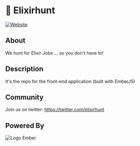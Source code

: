 # :hamster: Elixirhunt

[![Website](https://s2.postimg.org/ubc6kb889/elixirhunt_desktop.png)](http://www.elixirhunt.com/)

## About
We hunt for Elixir Jobs ... so you don't have to!

## Description
It's the repo for the front-end application (built with EmberJS)

## Community
Join us on twitter: https://twitter.com/elixirhunt

## Powered By

![Logo Ember](https://s29.postimg.org/46obye1d3/ember-logo.png)
